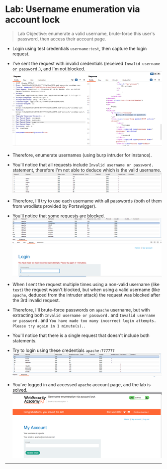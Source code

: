 # Lab: Username enumeration via account lock

> Lab Objective: enumerate a valid username, brute-force this user's password, then access their account page.

- Login using test credentials `username:test`, then capture the login request.

- I've sent the request with invalid credentials (received `Invalid username or password.`), and I'm not blocked.
  ![1st screenshot](./attachments/1.png)

- Therefore, enumerate usernames (using burp intruder for instance).

- You'll notice that all requests include `Invalid username or password.` statement, therefore I'm not able to deduce which is the valid username.
  ![2nd screenshot](./attachments/2.png)

- Therefore, I'll try to use each username with all passwords (both of them from wrodlists provided by Portswigger).

- You'll notice that some requests are blocked.
  ![3rd screenshot](./attachments/3.png)

- When I sent the request multiple times using a non-valid username (like `test`) the request wasn't blocked, but when using a valid username (like `apache`, deduced from the intruder attack) the request was blocked after the 3rd invalid request.

- Therefore, I'll brute-force passwords on `apache` username, but with extracting both `Invalid username or password.` and `Invalid username or password.` and `You have made too many incorrect login attempts. Please try again in 1 minute(s).`.

- You'll notice that there is a single request that doesn't include both statements.

- Try to login using these credentials `apache:777777`
  ![4th screenshot](./attachments/4.png)

- You've logged in and accessed `apache` account page, and the lab is solved.
  ![5th screenshot](./attachments/5.png)

---
